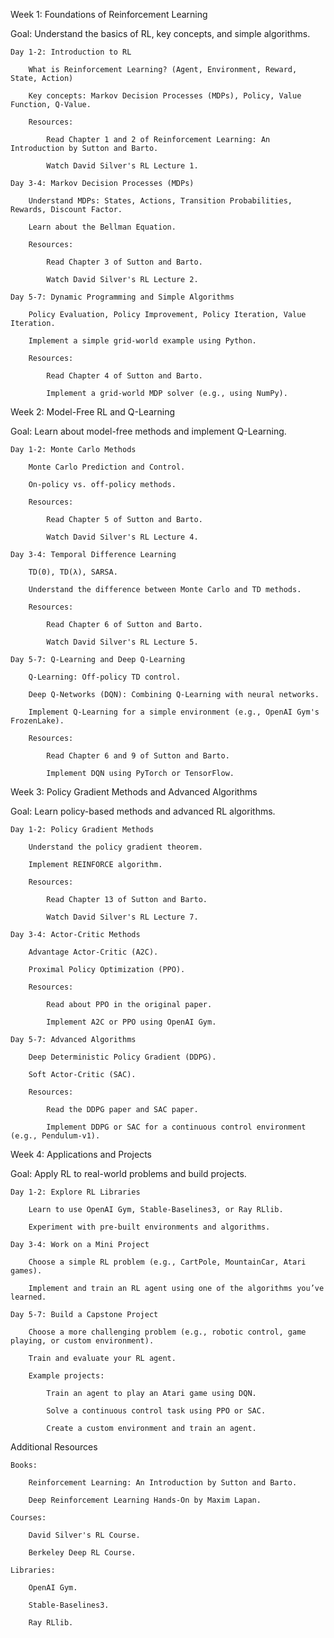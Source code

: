 Week 1: Foundations of Reinforcement Learning

Goal: Understand the basics of RL, key concepts, and simple algorithms.

    Day 1-2: Introduction to RL

        What is Reinforcement Learning? (Agent, Environment, Reward, State, Action)

        Key concepts: Markov Decision Processes (MDPs), Policy, Value Function, Q-Value.

        Resources:

            Read Chapter 1 and 2 of Reinforcement Learning: An Introduction by Sutton and Barto.

            Watch David Silver's RL Lecture 1.

    Day 3-4: Markov Decision Processes (MDPs)

        Understand MDPs: States, Actions, Transition Probabilities, Rewards, Discount Factor.

        Learn about the Bellman Equation.

        Resources:

            Read Chapter 3 of Sutton and Barto.

            Watch David Silver's RL Lecture 2.

    Day 5-7: Dynamic Programming and Simple Algorithms

        Policy Evaluation, Policy Improvement, Policy Iteration, Value Iteration.

        Implement a simple grid-world example using Python.

        Resources:

            Read Chapter 4 of Sutton and Barto.

            Implement a grid-world MDP solver (e.g., using NumPy).

Week 2: Model-Free RL and Q-Learning

Goal: Learn about model-free methods and implement Q-Learning.

    Day 1-2: Monte Carlo Methods

        Monte Carlo Prediction and Control.

        On-policy vs. off-policy methods.

        Resources:

            Read Chapter 5 of Sutton and Barto.

            Watch David Silver's RL Lecture 4.

    Day 3-4: Temporal Difference Learning

        TD(0), TD(λ), SARSA.

        Understand the difference between Monte Carlo and TD methods.

        Resources:

            Read Chapter 6 of Sutton and Barto.

            Watch David Silver's RL Lecture 5.

    Day 5-7: Q-Learning and Deep Q-Learning

        Q-Learning: Off-policy TD control.

        Deep Q-Networks (DQN): Combining Q-Learning with neural networks.

        Implement Q-Learning for a simple environment (e.g., OpenAI Gym's FrozenLake).

        Resources:

            Read Chapter 6 and 9 of Sutton and Barto.

            Implement DQN using PyTorch or TensorFlow.

Week 3: Policy Gradient Methods and Advanced Algorithms

Goal: Learn policy-based methods and advanced RL algorithms.

    Day 1-2: Policy Gradient Methods

        Understand the policy gradient theorem.

        Implement REINFORCE algorithm.

        Resources:

            Read Chapter 13 of Sutton and Barto.

            Watch David Silver's RL Lecture 7.

    Day 3-4: Actor-Critic Methods

        Advantage Actor-Critic (A2C).

        Proximal Policy Optimization (PPO).

        Resources:

            Read about PPO in the original paper.

            Implement A2C or PPO using OpenAI Gym.

    Day 5-7: Advanced Algorithms

        Deep Deterministic Policy Gradient (DDPG).

        Soft Actor-Critic (SAC).

        Resources:

            Read the DDPG paper and SAC paper.

            Implement DDPG or SAC for a continuous control environment (e.g., Pendulum-v1).

Week 4: Applications and Projects

Goal: Apply RL to real-world problems and build projects.

    Day 1-2: Explore RL Libraries

        Learn to use OpenAI Gym, Stable-Baselines3, or Ray RLlib.

        Experiment with pre-built environments and algorithms.

    Day 3-4: Work on a Mini Project

        Choose a simple RL problem (e.g., CartPole, MountainCar, Atari games).

        Implement and train an RL agent using one of the algorithms you’ve learned.

    Day 5-7: Build a Capstone Project

        Choose a more challenging problem (e.g., robotic control, game playing, or custom environment).

        Train and evaluate your RL agent.

        Example projects:

            Train an agent to play an Atari game using DQN.

            Solve a continuous control task using PPO or SAC.

            Create a custom environment and train an agent.

Additional Resources

    Books:

        Reinforcement Learning: An Introduction by Sutton and Barto.

        Deep Reinforcement Learning Hands-On by Maxim Lapan.

    Courses:

        David Silver's RL Course.

        Berkeley Deep RL Course.

    Libraries:

        OpenAI Gym.

        Stable-Baselines3.

        Ray RLlib.

